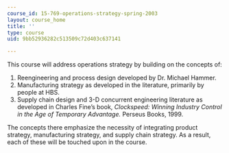 ```yaml
---
course_id: 15-769-operations-strategy-spring-2003
layout: course_home
title: ''
type: course
uid: 9bb52936282c513509c72d403c637141

---
```

This course will address operations strategy by building on the concepts of:

1.  Reengineering and process design developed by Dr. Michael Hammer.
2.  Manufacturing strategy as developed in the literature, primarily by people at HBS.
3.  Supply chain design and 3-D concurrent engineering literature as developed in Charles Fine’s book, _Clockspeed: Winning Industry Control in the Age of Temporary Advantage._ Perseus Books, 1999.

The concepts there emphasize the necessity of integrating product strategy, manufacturing strategy, and supply chain strategy. As a result, each of these will be touched upon in the course.
